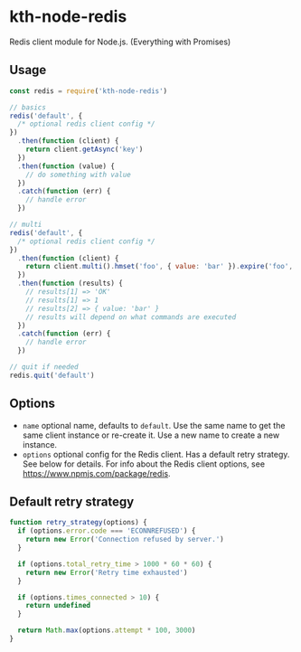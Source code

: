 # kth-node-redis

Redis client module for Node.js. (Everything with Promises)

## Usage

```javascript
const redis = require('kth-node-redis')

// basics
redis('default', {
  /* optional redis client config */
})
  .then(function (client) {
    return client.getAsync('key')
  })
  .then(function (value) {
    // do something with value
  })
  .catch(function (err) {
    // handle error
  })

// multi
redis('default', {
  /* optional redis client config */
})
  .then(function (client) {
    return client.multi().hmset('foo', { value: 'bar' }).expire('foo', 30).hgetall('foo').execAsync()
  })
  .then(function (results) {
    // results[1] => 'OK'
    // results[1] => 1
    // results[2] => { value: 'bar' }
    // results will depend on what commands are executed
  })
  .catch(function (err) {
    // handle error
  })

// quit if needed
redis.quit('default')
```

## Options

- `name` optional name, defaults to `default`. Use the same name to get
  the same client instance or re-create it. Use a new name to create a
  new instance.
- `options` optional config for the Redis client. Has a default retry
  strategy. See below for details. For info about the Redis client
  options, see https://www.npmjs.com/package/redis.

## Default retry strategy

```js
function retry_strategy(options) {
  if (options.error.code === 'ECONNREFUSED') {
    return new Error('Connection refused by server.')
  }

  if (options.total_retry_time > 1000 * 60 * 60) {
    return new Error('Retry time exhausted')
  }

  if (options.times_connected > 10) {
    return undefined
  }

  return Math.max(options.attempt * 100, 3000)
}
```
